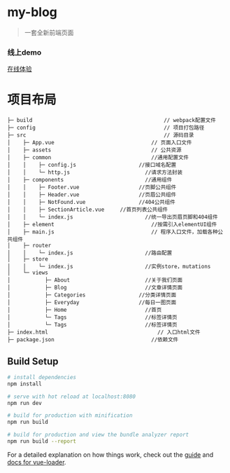 # my-blog

> 一套全新前端页面

### 线上demo

[在线体验](http://vue.haoht123.com/)

# 项目布局

```
├─ build								          // webpack配置文件
├─ config								          // 项目打包路径
├─ src									          // 源码目录
│    ├─ App.vue							      // 页面入口文件
│    ├─ assets							      // 公共资源
│    ├─ common							      //通用配置文件
│    │    ├─ config.js					  //接口域名配置
│    │    └─ http.js					    //请求方法封装
│    ├─ components						    //通用组件
│    │    ├─ Footer.vue					  //页脚公共组件
│    │    ├─ Header.vue					  //页眉公共组件
│    │    ├─ NotFound.vue				  //404公共组件
│    │    ├─ SectionArticle.vue		//首页列表公共组件
│    │    └─ index.js					    //统一导出页眉页脚和404组件
│    ├─ element							      //按需引入elementUI组件
│    ├─ main.js							      // 程序入口文件，加载各种公共组件
│    ├─ router							
│    │    └─ index.js					    //路由配置
│    ├─ store							
│    │    └─ index.js					    //实例store，mutations
│    └─ views
│           ├─ About					    //关于我们页面
│           ├─ Blog						    //文章详情页面
│           ├─ Categories				  //分类详情页面
│           ├─ Everyday					  //每日一图页面
│           ├─ Home						    //首页
│           └─ Tags						    //标签详情页
│           └─ Tags						    //标签详情页
├─ index.html							        // 入口html文件
├─ package.json							      //依赖文件

```
## Build Setup

``` bash
# install dependencies
npm install

# serve with hot reload at localhost:8080
npm run dev

# build for production with minification
npm run build

# build for production and view the bundle analyzer report
npm run build --report
```

For a detailed explanation on how things work, check out the [guide](http://vuejs-templates.github.io/webpack/) and [docs for vue-loader](http://vuejs.github.io/vue-loader).
